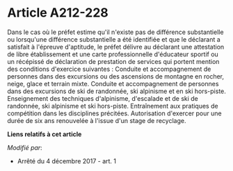 # Article A212-228

Dans le cas où le préfet estime qu'il n'existe pas de différence substantielle ou lorsqu'une différence substantielle a été
identifiée et que le déclarant a satisfait à l'épreuve d'aptitude, le préfet délivre au déclarant une attestation de libre
établissement et une carte professionnelle d'éducateur sportif ou un récépissé de déclaration de prestation de services qui
portent mention des conditions d'exercice suivantes : Conduite et accompagnement de personnes dans des excursions ou des
ascensions de montagne en rocher, neige, glace et terrain mixte. Conduite et accompagnement de personnes dans des excursions
de ski de randonnée, ski alpinisme et en ski hors-piste. Enseignement des techniques d'alpinisme, d'escalade et de ski de
randonnée, ski alpinisme et ski hors-piste. Entraînement aux pratiques de compétition dans les disciplines précitées.
Autorisation d'exercer pour une durée de six ans renouvelée à l'issue d'un stage de recyclage.

**Liens relatifs à cet article**

_Modifié par_:

  - Arrêté du 4 décembre 2017 - art. 1
